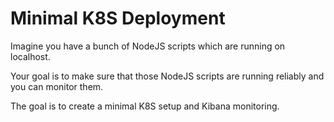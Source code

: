 # Minimal K8S Deployment

Imagine you have a bunch of NodeJS scripts which are running on localhost. 

Your goal is to make sure that those NodeJS scripts are running reliably and you can monitor them.

The goal is to create a minimal K8S setup and Kibana monitoring. 
